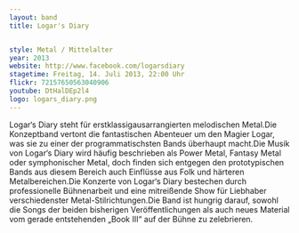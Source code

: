 ```yaml
---
layout: band
title: Logar's Diary


style: Metal / Mittelalter
year: 2013
website: http://www.facebook.com/logarsdiary
stagetime: Freitag, 14. Juli 2013, 22:00 Uhr
flickr: 72157650563040906
youtube: DtHalDEp2l4
logo: logars_diary.png
---
```

Logar‘s Diary steht für erstklassigausarrangierten melodischen Metal.Die Konzeptband vertont die fantastischen Abenteuer um den Magier Logar, was sie zu einer der programmatischsten Bands überhaupt macht.Die Musik von Logar‘s Diary wird häufig beschrieben als Power Metal, Fantasy Metal oder symphonischer Metal, doch finden sich entgegen den prototypischen Bands aus diesem Bereich auch Einflüsse aus Folk und härteren Metalbereichen.Die Konzerte von Logar‘s Diary bestechen durch professionelle Bühnenarbeit und eine mitreißende Show für Liebhaber verschiedenster Metal-Stilrichtungen.Die Band ist hungrig darauf, sowohl die Songs der beiden bisherigen Veröffentlichungen als auch neues Material vom gerade entstehenden „Book III“ auf der Bühne zu zelebrieren.
